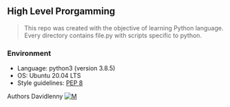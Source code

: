 ## High Level Prorgamming
> This repo was created with the objective of learning Python language. Every directory contains file.py with scripts specific to python.

### Environment
* Language:  python3 (version 3.8.5)
* OS: Ubuntu 20.04 LTS
* Style guidelines: [PEP 8](https://peps.python.org/pep-0008/)

Authors
Davidlenny [![M](https://upload.wikimedia.org/wikipedia/fr/thumb/c/c8/Twitter_Bird.svg/30px-Twitter_Bird.svg.png)](https://twitter.com/Lennydeiv)
